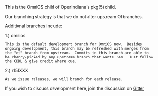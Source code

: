 This is the OmniOS child of OpenIndiana's pkg(5) child.

Our branching strategy is that we do not alter upstream OI branches.

Additional branches include:

1.) omnios

	This is the default development branch for OmniOS now.  Besides
	ongoing development, this branch may be refreshed with merges from
	the "oi" branch from upstream.  Commits in this branch are able to
	be cherry-picked by any upstream branch that wants 'em.  Just follow
	the CDDL & give credit where due.

2.) r151XXX

	As we issue releases, we will branch for each release.

If you wish to discuss development here, join the discussion on
[Gitter](https://gitter.im/omniosorg/Lobby)

